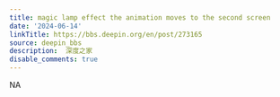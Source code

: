 ```yaml
---
title: magic lamp effect the animation moves to the second screen
date: '2024-06-14'
linkTitle: https://bbs.deepin.org/en/post/273165
source: deepin_bbs
description:  深度之家 
disable_comments: true
---
```

NA
